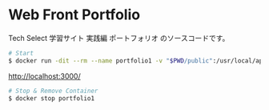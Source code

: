 # Web Front Portfolio

Tech Select 学習サイト 実践編 ポートフォリオ のソースコードです。

```sh
# Start
$ docker run -dit --rm --name portfolio1 -v "$PWD/public":/usr/local/apache2/htdocs/ -p 3000:80 httpd:2.4-alpine
```

<http://localhost:3000/>

```sh
# Stop & Remove Container
$ docker stop portfolio1
```
